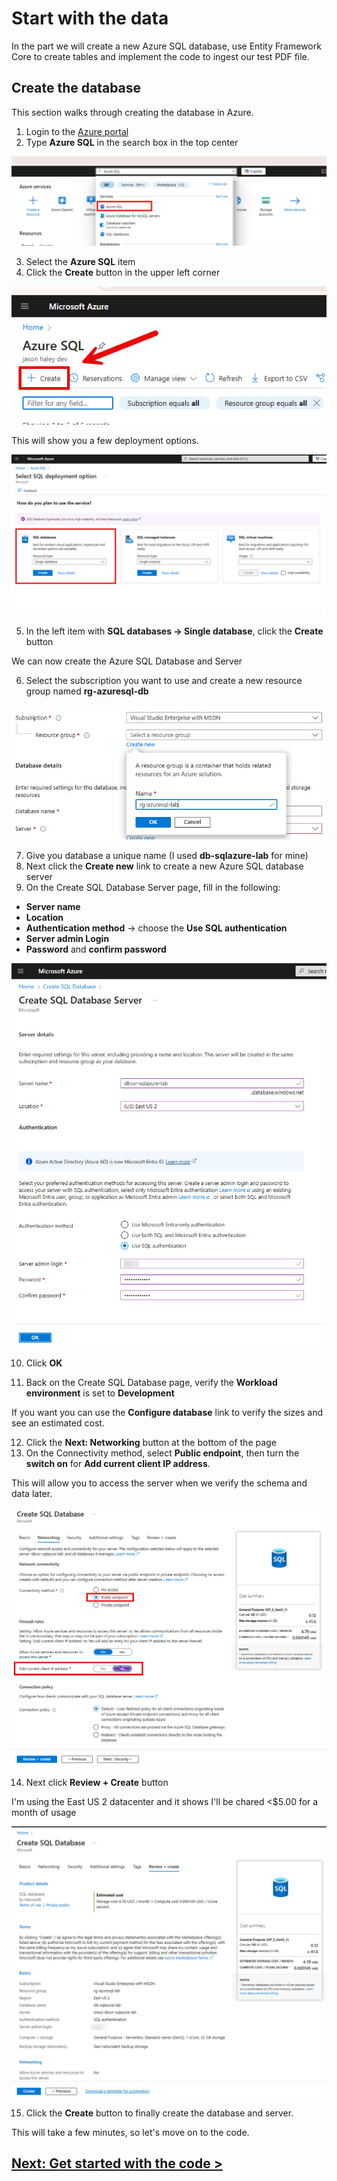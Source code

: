 
# Start with the data

In the part we will create a new Azure SQL database, use Entity Framework Core to create tables and implement the code to ingest our test PDF file.

## Create the database

This section walks through creating the database in Azure.

1. Login to the [Azure portal](https://portal.azure.com)
2. Type **Azure SQL** in the search box in the top center

![Search for Azure SQL](assets/part1-img1.jpg)

3. Select the **Azure SQL** item
4. Click the **Create** button in the upper left corner

![Create Button](assets/part1-img2.jpg)

This will show you a few deployment options. 

![Create Button](assets/part1-img3.jpg)

5. In the left item with **SQL databases -> Single database**, click the **Create** button

We can now create the Azure SQL Database and Server

6. Select the subscription you want to use and create a new resource group named **rg-azuresql-db**

![Create Resouce Group](assets/part1-img4.jpg)

7. Give you database a unique name (I used **db-sqlazure-lab** for mine)
8. Next click the **Create new** link to create a new Azure SQL database server
9. On the Create SQL Database Server page, fill in the following:
* **Server name**
* **Location**
* **Authentication method** -> choose the **Use SQL authentication**
* **Server admin Login**
* **Password** and **confirm password**

![Create Server](assets/part1-img5.jpg)

10. Click **OK**

11. Back on the Create SQL Database page, verify the **Workload environment** is set to **Development**

If you want you can use the **Configure database** link to verify the sizes and see an estimated cost.

12. Click the **Next: Networking** button at the bottom of the page
13. On the Connectivity method, select **Public endpoint**, then turn the **switch on** for **Add current client IP address**. 

This will allow you to access the server when we verify the schema and data later.

![Networking](assets/part1-img6.jpg)

14. Next click **Review + Create** button

I'm using the East US 2 datacenter and it shows I'll be chared <$5.00 for a month of usage

![Estimate](assets/part1-img7.jpg)

15. Click the **Create** button to finally create the database and server.

This will take a few minutes, so let's move on to the code.

## [Next: Get started with the code >](part1-2.md)